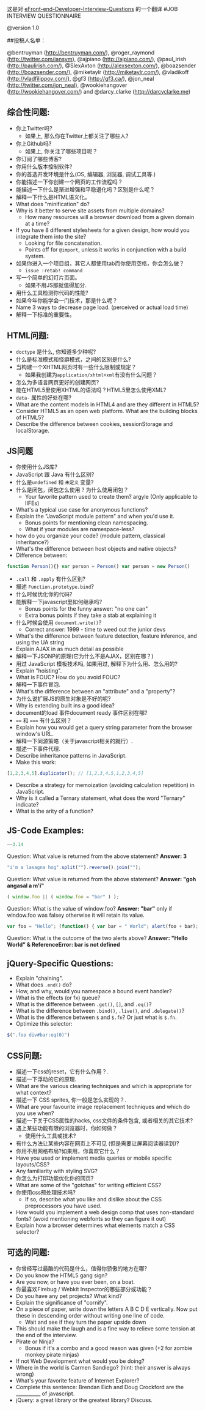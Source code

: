 这是对 [eFront-end-Developer-Interview-Questions](https://github.com/darcyclarke/Front-end-Developer-Interview-Questions) 的一个翻译
#JOB INTERVIEW QUESTIONNAIRE

@version 1.0
 
##投稿人名单：

@bentruyman (http://bentruyman.com/), @roger_raymond (http://twitter.com/iansym), @ajpiano (http://ajpiano.com/), @paul_irish (http://paulirish.com/), @SlexAxton (http://alexsexton.com/), @boazsender (http://boazsender.com/), @miketaylr (http://miketaylr.com/), @vladikoff (http://vladfilippov.com/), @gf3 (http://gf3.ca/), @jon_neal (http://twitter.com/jon_neal), @wookiehangover (http://wookiehangover.com/) and @darcy_clarke (http://darcyclarke.me)

## 综合性问题:

* 你上Twitter吗? 
	* 如果上, 那么你在Twitter上都关注了哪些人?
* 你上Github吗? 
	* 如果上, 你关注了哪些项目呢？  
* 你订阅了哪些博客? 
* 你用什么版本控制软件? 
* 你的首选开发环境是什么(OS, 编辑器, 浏览器, 调试工具等.) 
* 你能描述一下你创建一个网页的工作流程吗？
* 能描述一下什么是渐进增强和平稳退化吗？区别是什么呢？
* 解释一下什么是HTML语义化。 
* What does "minification" do? 
* Why is it better to serve site assets from multiple domains? 
	* How many resources will a browser download from a given domain at a time?  
* If you have 8 different stylesheets for a given design, how would you integrate them into the site? 
	* Looking for file concatenation.
	* Points off for `@import`, unless it works in conjunction with a build system.  
* 如果你进入一个项目组，其它人都使用tab而你使用空格，你会怎么做？
	* `issue :retab! command`
* 写一个简单的幻灯片页面。
	* 如果不用JS那就值得加分.  
* 用什么工具检测你代码的性能? 
* 如果今年你能学会一门技术，那是什么呢？ 
* Name 3 ways to decrease page load. (perceived or actual load time) 
* 解释一下标准的重要性。

## HTML问题:

* `doctype` 是什么, 你知道多少种呢? 
* 什么是标准模式和怪癖模式，之间的区别是什么? 
* 当构建一个XHTML网页时有一些什么限制或规定？ 
	* 如果我创建为`application/xhtml+xml`有没有什么问题？
* 怎么为多语言网页更好的创建网页? 
* 能在HTML5里使用XHTML的语法吗？HTML5里怎么使用XML? 
* `data-` 属性的好处在哪? 
* What are the content models in HTML4 and are they different in HTML5? 
* Consider HTML5 as an open web platform. What are the building blocks of HTML5? 
* Describe the difference between cookies, sessionStorage and localStorage.  

## JS问题

* 你使用什么JS库? 
* JavaScript 跟 Java 有什么区别? 
* 什么是`undefined` 和 `未定义` 变量? 
* 什么是闭包，闭包怎么使用 ? 为什么使用闭包？ 
	* Your favorite pattern used to create them? argyle (Only applicable to IIFEs)  
* What's a typical use case for anonymous functions? 
* Explain the "JavaScript module pattern" and when you'd use it. 
	* Bonus points for mentioning clean namespacing. 
	* What if your modules are namespace-less?  
* how do you organize your code? (module pattern, classical inheritance?) 
* What's the difference between host objects and native objects? 
* Difference between: 
```javascript
function Person(){} var person = Person() var person = new Person()
```
*  `.call` 和 `.apply` 有什么区别? 
* 描述 `Function.prototype.bind`? 
* 什么时候优化你的代码? 
* 能解释一下javascript里如何继承吗? 
	* Bonus points for the funny answer: "no one can" 
	* Extra bonus points if they take a stab at explaining it  
* 什么时候会使用 `document.write()`? 
	* Correct answer: 1999 - time to weed out the junior devs  
* What's the difference between feature detection, feature inference, and using the UA string 
* Explain AJAX in as much detail as possible 
* 解释一下JSONP的原理(它为什么不是AJAX，区别在哪？) 
* 用过 JavaScript 模板技术吗, 如果用过, 解释下为什么用、怎么用的? 
* Explain "hoisting". 
* What is FOUC? How do you avoid FOUC? 
* 解释一下事件冒泡. 
* What's the difference between an "attribute" and a "property"? 
* 为什么说扩展JS的原生对象是不好的呢? 
* Why is extending built ins a good idea? 
* document的load 事件document ready 事件区别在哪? 
* `==` 和 `===` 有什么区别？
* Explain how you would get a query string parameter from the browser window's URL. 
* 解释一下同源策略（关于javascript相关的就行）. 
* 描述一下事件代理. 
* Describe inheritance patterns in JavaScript. 
* Make this work: 
```javascript
[1,2,3,4,5].duplicator(); // [1,2,3,4,5,1,2,3,4,5]
```
* Describe a strategy for memoization (avoiding calculation repetition) in JavaScript. 
* Why is it called a Ternary statement, what does the word "Ternary" indicate? 
* What is the arity of a function?  

## JS-Code Examples:

```javascript
~~3.14
```
Question: What value is returned from the above statement? 
**Answer: 3** 

```javascript
"i'm a lasagna hog".split("").reverse().join("");
```
Question: What value is returned from the above statement? 
**Answer: "goh angasal a m'i"** 

```javascript
( window.foo || ( window.foo = "bar" ) );
```
Question: What is the value of window.foo? 
**Answer: "bar"** 
only if window.foo was falsey otherwise it will retain its value.

```javascript
var foo = "Hello"; (function() { var bar = " World"; alert(foo + bar); })(); alert(foo + bar);
```
Question: What is the outcome of the two alerts above? 
**Answer: "Hello World" & ReferenceError: bar is not defined** 

## jQuery-Specific Questions:

* Explain "chaining". 
* What does `.end()` do? 
* How, and why, would you namespace a bound event handler? 
* What is the effects (or fx) queue? 
* What is the difference between `.get()`, `[]`, and `.eq()`? 
* What is the difference between `.bind()`, `.live()`, and `.delegate()`? 
* What is the difference between `$` and `$.fn`? Or just what is `$.fn`. 
* Optimize this selector: 
```javascript
$(".foo div#bar:eq(0)")
```

## CSS问题:

* 描述一下css的reset，它有什么作用？. 
* 描述一下浮动的它的原理. 
* What are the various clearing techniques and which is appropriate for what context? 
* 描述一下 CSS sprites, 你一般是怎么实现的？. 
* What are your favourite image replacement techniques and which do you use when? 
* 描述一下关于CSS属性的hacks, css文件的条件包含, 或者相关的其它技术? 
* 遇上某些功能有限的浏览器时，你如何做？
	* 使用什么工具或技术?  
* 有什么方法让某些内容在网页上不可见 (但是需要让屏幕阅读器读到)? 
* 你用不用网格布局?如果用，你喜欢它什么？
* Have you used or implement media queries or mobile specific layouts/CSS? 
* Any familiarity with styling SVG? 
* 你怎么为打印功能优化你的网页? 
* What are some of the "gotchas" for writing efficient CSS? 
* 你使用css预处理技术吗? 
	* If so, describe what you like and dislike about the CSS preprocessors you have used. 
* How would you implement a web design comp that uses non-standard fonts? (avoid mentioning webfonts so they can figure it out) 
* Explain how a browser determines what elements match a CSS selector?  

## 可选的问题:

* 你曾经写过最酷的代码是什么，值得你骄傲的地方在哪? 
* Do you know the HTML5 gang sign? 
* Are you now, or have you ever been, on a boat. 
* 你最喜欢Firebug / Webkit Inspector的哪些部分或功能？
* Do you have any pet projects? What kind? 
* Explain the significance of "cornify". 
* On a piece of paper, write down the letters A B C D E vertically. Now put these in descending order without writing one line of code. 
	* Wait and see if they turn the paper upside down
* This should make the laugh and is a fine way to relieve some tension at the end of the interview.  
* Pirate or Ninja? 
	* Bonus if it's a combo and a good reason was given (+2 for zombie monkey pirate ninjas) 
* If not Web Development what would you be doing? 
* Where in the world is Carmen Sandiego? (hint: their answer is always wrong) 
* What's your favorite feature of Internet Explorer?
* Complete this sentence: Brendan Eich and Doug Crockford are the __________ of javascript.
* jQuery: a great library or the greatest library? Discuss.